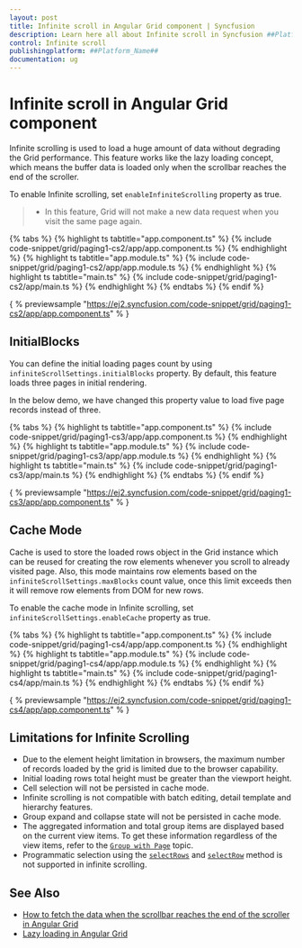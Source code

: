 ```yaml
---
layout: post
title: Infinite scroll in Angular Grid component | Syncfusion
description: Learn here all about Infinite scroll in Syncfusion ##Platform_Name## Grid component of Syncfusion Essential JS 2 and more.
control: Infinite scroll 
publishingplatform: ##Platform_Name##
documentation: ug
---
```


# Infinite scroll in Angular Grid component

Infinite scrolling is used to load a huge amount of data without degrading the Grid performance. This feature works like the lazy loading concept, which means the buffer data is loaded only when the scrollbar reaches the end of the scroller.

To enable Infinite scrolling, set `enableInfiniteScrolling` property as true.

> * In this feature, Grid will not make a new data request when you visit the same page again.

{% tabs %}
{% highlight ts tabtitle="app.component.ts" %}
{% include code-snippet/grid/paging1-cs2/app/app.component.ts %}
{% endhighlight %}
{% highlight ts tabtitle="app.module.ts" %}
{% include code-snippet/grid/paging1-cs2/app/app.module.ts %}
{% endhighlight %}
{% highlight ts tabtitle="main.ts" %}
{% include code-snippet/grid/paging1-cs2/app/main.ts %}
{% endhighlight %}
{% endtabs %}
{% endif %}
  
{ % previewsample "https://ej2.syncfusion.com/code-snippet/grid/paging1-cs2/app/app.component.ts" % }

## InitialBlocks

You can define the initial loading pages count by using `infiniteScrollSettings.initialBlocks` property. By default, this feature loads three pages in initial rendering.

In the below demo, we have changed this property value to load five page records instead of three.

{% tabs %}
{% highlight ts tabtitle="app.component.ts" %}
{% include code-snippet/grid/paging1-cs3/app/app.component.ts %}
{% endhighlight %}
{% highlight ts tabtitle="app.module.ts" %}
{% include code-snippet/grid/paging1-cs3/app/app.module.ts %}
{% endhighlight %}
{% highlight ts tabtitle="main.ts" %}
{% include code-snippet/grid/paging1-cs3/app/main.ts %}
{% endhighlight %}
{% endtabs %}
{% endif %}
  
{ % previewsample "https://ej2.syncfusion.com/code-snippet/grid/paging1-cs3/app/app.component.ts" % }

## Cache Mode

Cache is used to store the loaded rows object in the Grid instance which can be reused for creating the row elements whenever you scroll to already visited page. Also, this mode maintains row elements based on the `infiniteScrollSettings.maxBlocks` count value, once this limit exceeds then it will remove row elements from DOM for new rows.

To enable the cache mode in Infinite scrolling, set `infiniteScrollSettings.enableCache` property as true.

{% tabs %}
{% highlight ts tabtitle="app.component.ts" %}
{% include code-snippet/grid/paging1-cs4/app/app.component.ts %}
{% endhighlight %}
{% highlight ts tabtitle="app.module.ts" %}
{% include code-snippet/grid/paging1-cs4/app/app.module.ts %}
{% endhighlight %}
{% highlight ts tabtitle="main.ts" %}
{% include code-snippet/grid/paging1-cs4/app/main.ts %}
{% endhighlight %}
{% endtabs %}
{% endif %}
  
{ % previewsample "https://ej2.syncfusion.com/code-snippet/grid/paging1-cs4/app/app.component.ts" % }

## Limitations for Infinite Scrolling

* Due to the element height limitation in browsers, the maximum number of records loaded by the grid is limited due to the browser capability.
* Initial loading rows total height must be greater than the viewport height.
* Cell selection will not be persisted in cache mode.
* Infinite scrolling is not compatible with batch editing, detail template and hierarchy features.
* Group expand and collapse state will not be persisted in cache mode.
* The aggregated information and total group items are displayed based on the current view items. To get these information regardless of the view items, refer to the
[`Group with Page`](./grouping/#Group-with-paging) topic.
* Programmatic selection using the [`selectRows`](../api/grid/#selectrows) and [`selectRow`](../api/grid/#selectrow) method is not supported in infinite scrolling.

## See Also

* [How to fetch the data when the scrollbar reaches the end of the scroller in Angular Grid](https://www.syncfusion.com/forums/156622/how-to-fetch-the-data-when-the-scrollbar-reaches-the-end-of-the-scroller-in-angular-grid)
* [Lazy loading in Angular Grid](https://www.syncfusion.com/forums/160679/lazy-loading-in-angular-grid)